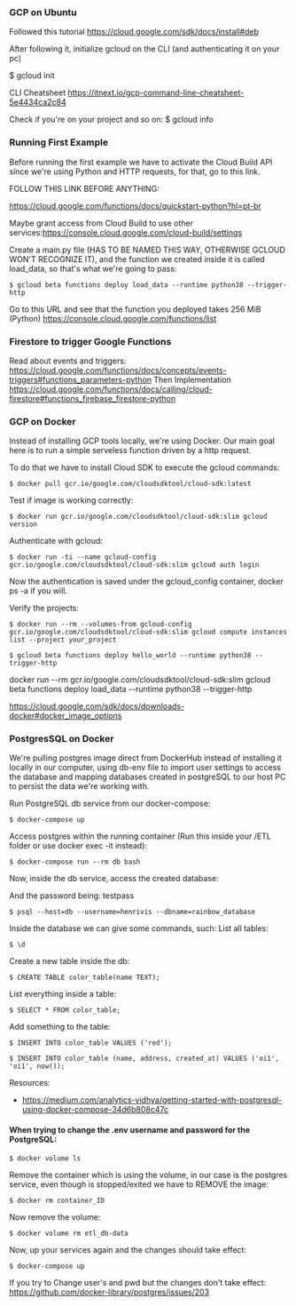 ### GCP on Ubuntu

Followed this tutorial
https://cloud.google.com/sdk/docs/install#deb

After following it, initialize gcloud on the CLI (and authenticating it on your pc)

$ gcloud init

CLI Cheatsheet https://itnext.io/gcp-command-line-cheatsheet-5e4434ca2c84

Check if you're on your project and so on:
$ gcloud info 


### Running First Example

Before running the first example we have to activate the Cloud Build API since we're using Python and HTTP requests, for that, go to this link.

FOLLOW THIS LINK BEFORE ANYTHING:

https://cloud.google.com/functions/docs/quickstart-python?hl=pt-br


Maybe grant access from Cloud Build to use other services:https://console.cloud.google.com/cloud-build/settings

Create a main.py file (HAS TO BE NAMED THIS WAY, OTHERWISE GCLOUD WON'T RECOGNIZE IT), and the function
we created inside it is called load_data, so that's what we're going to pass:

`$ gcloud beta functions deploy load_data --runtime python38 --trigger-http`

Go to this URL and see that the function you deployed takes 256 MiB (Python)
https://console.cloud.google.com/functions/list

### Firestore to trigger Google Functions
Read about events and triggers:
https://cloud.google.com/functions/docs/concepts/events-triggers#functions_parameters-python
Then Implementation
https://cloud.google.com/functions/docs/calling/cloud-firestore#functions_firebase_firestore-python



### GCP on Docker

Instead of installing GCP tools locally, we're using Docker. Our main goal here is to run a simple serveless function driven by a http request.

To do that we have to install Cloud SDK to execute the gcloud commands:

`$ docker pull gcr.io/google.com/cloudsdktool/cloud-sdk:latest`

Test if image is working correctly:

`$ docker run gcr.io/google.com/cloudsdktool/cloud-sdk:slim gcloud version`

Authenticate with gcloud:

`$ docker run -ti --name gcloud-config gcr.io/google.com/cloudsdktool/cloud-sdk:slim gcloud auth login`

Now the authentication is saved under the gcloud_config container, docker ps -a if you will.

Verify the projects:

`$ docker run --rm --volumes-from gcloud-config gcr.io/google.com/cloudsdktool/cloud-sdk:slim gcloud compute instances list --project your_project`

`$ gcloud beta functions deploy hello_world --runtime python38 --trigger-http`

docker run --rm gcr.io/google.com/cloudsdktool/cloud-sdk:slim gcloud beta functions deploy load_data --runtime python38 --trigger-http


https://cloud.google.com/sdk/docs/downloads-docker#docker_image_options


### PostgresSQL on Docker

We're pulling postgres image direct from DockerHub instead of installing it locally in our computer, using db-env file to import user settings to access the database and mapping databases created in postgreSQL to our host PC to persist the data we're working with.

Run PostgreSQL db service from our docker-compose:

`$ docker-compose up`

Access postgres within the running container (Run this inside your /ETL folder or use docker exec -it instead):

`$ docker-compose run --rm db bash`

Now, inside the db service, access the created database:

And the password being: testpass

`$ psql --host=db --username=henrivis --dbname=rainbow_database`

Inside the database we can give some commands, such:
List all tables:

`$ \d`

Create a new table inside the db:

`$ CREATE TABLE color_table(name TEXT);`

List everything inside a table:

`$ SELECT * FROM color_table;`

Add something to the table:

`$ INSERT INTO color_table VALUES ('red');`

`$ INSERT INTO color_table (name, address, created_at) VALUES ('oi1', 'oi1', now());`

Resources:

- https://medium.com/analytics-vidhya/getting-started-with-postgresql-using-docker-compose-34d6b808c47c


#### When trying to change the .env username and password for the PostgreSQL:

`$ docker volume ls`

Remove the container which is using the volume, in our case is the postgres service, even though is stopped/exited we have to REMOVE the image:

`$ docker rm container_ID`

Now remove the volume:

`$ docker volume rm etl_db-data`

Now, up your services again and the changes should take effect:

`$ docker-compose up`

If you try to Change user's and pwd but the changes don't take effect:
https://github.com/docker-library/postgres/issues/203